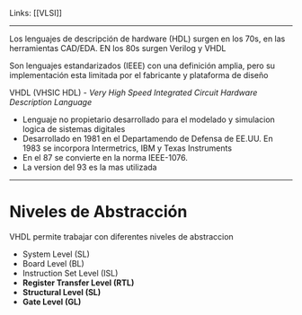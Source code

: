 Links: [[VLSI]]
___

Los lenguajes de descripción de hardware (HDL) surgen en los 70s, en las herramientas CAD/EDA. EN los 80s surgen Verilog y VHDL

Son lenguajes estandarizados (IEEE) con una definición amplia, pero su implementación esta limitada por el fabricante y plataforma de diseño

VHDL (VHSIC HDL) - *Very High Speed Integrated Circuit Hardware Description Language*

- Lenguaje no propietario desarrollado para el modelado y simulacion logica de sistemas digitales
- Desarrollado en 1981 en el Departamendo de Defensa de EE.UU. En 1983 se incorpora Intermetrics, IBM y Texas Instruments
- En el 87 se convierte en la norma IEEE-1076.
- La version del 93 es la mas utilizada

___
# Niveles de Abstracción

VHDL permite trabajar con diferentes niveles de abstraccion
- System Level (SL)
- Board Level (BL)
- Instruction Set Level (ISL)
- **Register Transfer Level (RTL)**
- **Structural Level (SL)**
- **Gate Level (GL)**
